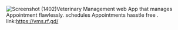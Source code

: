 ![Screenshot (1402)](https://github.com/pabhi77/vmsold/assets/86058581/3f828149-5f41-49a7-a671-861904181436)Veterinary Management web App that manages Appointment flawlessly.
schedules Appointments hasstle free .
link:https://vms.rf.gd/


